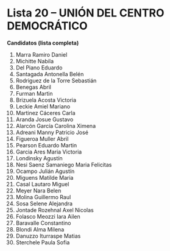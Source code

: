 # Lista 20 – UNIÓN DEL CENTRO DEMOCRÁTICO

**Candidatos (lista completa)**

1. Marra Ramiro Daniel  
2. Michitte Nabila  
3. Del Piano Eduardo  
4. Santagada Antonella Belén  
5. Rodriguez de la Torre Sebastián  
6. Benegas Abril  
7. Furman Martin  
8. Brizuela Acosta Victoria  
9. Leckie Amiel Mariano  
10. Martinez Cáceres Carla  
11. Aranda Josue Gustavo  
12. Alarcón García Carolina Ximena  
13. Adreani Manny Patricio José  
14. Figueroa Muller Abril  
15. Pearson Eduardo Martin  
16. Garcia Ares Maria Victoria  
17. Londinsky Agustín  
18. Nesi Saenz Samaniego Maria Felicitas  
19. Ocampo Julián Agustín  
20. Miguens Matilde Maria  
21. Casal Lautaro Miguel  
22. Meyer Nara Belen  
23. Molina Guillermo Raul  
24. Sosa Selene Alejandra  
25. Jontade Rozehnal Axel Nicolas  
26. Folasco Meozzi Iara Ailen  
27. Baravalle Constantino  
28. Blondi Alma Milena  
29. Danuzzo Iturraspe Matias  
30. Sterchele Paula Sofia  